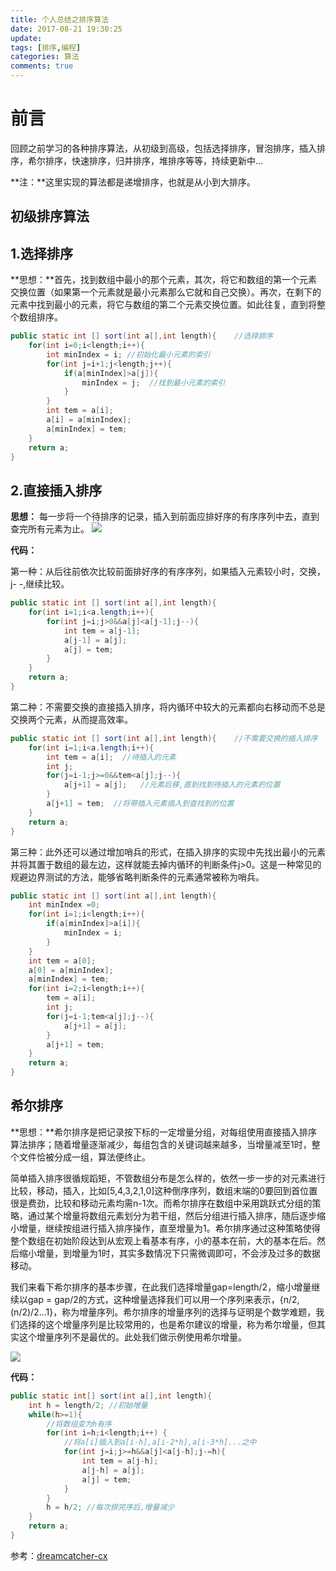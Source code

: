 ```yaml
---
title: 个人总结之排序算法
date: 2017-08-21 19:30:25
update:
tags: [排序,编程]
categories: 算法
comments: true
---
```


# 前言
回顾之前学习的各种排序算法，从初级到高级，包括选择排序，冒泡排序，插入排序，希尔排序，快速排序，归并排序，堆排序等等，持续更新中...
<!--more-->
**注：**这里实现的算法都是递增排序，也就是从小到大排序。

## 初级排序算法

## 1.选择排序
**思想：**首先，找到数组中最小的那个元素，其次，将它和数组的第一个元素交换位置（如果第一个元素就是最小元素那么它就和自己交换）。再次，在剩下的元素中找到最小的元素，将它与数组的第二个元素交换位置。如此往复，直到将整个数组排序。

```java
public static int [] sort(int a[],int length){    //选择排序
	for(int i=0;i<length;i++){
		int minIndex = i; //初始化最小元素的索引
		for(int j=i+1;j<length;j++){
			if(a[minIndex]>a[j]){
				minIndex = j;  //找到最小元素的索引
			}
		}
		int tem = a[i];
		a[i] = a[minIndex];
		a[minIndex] = tem;
	}
	return a;
}

```
## 2.直接插入排序
**思想：** 每一步将一个待排序的记录，插入到前面应排好序的有序序列中去，直到查完所有元素为止。
![](http://ou6yob3zd.bkt.clouddn.com/20170821195323.png)

**代码：**

第一种：从后往前依次比较前面排好序的有序序列，如果插入元素较小时，交换，j- -,继续比较。
```java
public static int [] sort(int a[],int length){  
	for(int i=1;i<a.length;i++){
		for(int j=i;j>0&&a[j]<a[j-1];j--){  
			int tem = a[j-1];
			a[j-1] = a[j];
			a[j] = tem;
		}
	}
	return a;
}
```

第二种：不需要交换的直接插入排序，将内循环中较大的元素都向右移动而不总是交换两个元素，从而提高效率。
```java
public static int [] sort(int a[],int length){    //不需要交换的插入排序
	for(int i=1;i<a.length;i++){
		int tem = a[i];  //待插入的元素
		int j;
		for(j=i-1;j>=0&&tem<a[j];j--){
			a[j+1] = a[j];   //元素后移,直到找到待插入的元素的位置
		}
		a[j+1] = tem;  //将带插入元素插入到查找到的位置
	}
	return a;
}
```

第三种：此外还可以通过增加哨兵的形式，在插入排序的实现中先找出最小的元素并将其置于数组的最左边，这样就能去掉内循环的判断条件j>0。这是一种常见的规避边界测试的方法，能够省略判断条件的元素通常被称为哨兵。

```java
public static int [] sort(int a[],int length){
	int minIndex =0;
	for(int i=1;i<length;i++){
		if(a[minIndex]>a[i]){
			minIndex = i;
		}
	}
	int tem = a[0];
	a[0] = a[minIndex];
	a[minIndex] = tem;
	for(int i=2;i<length;i++){
		tem = a[i];
		int j;
		for(j=i-1;tem<a[j];j--){
			a[j+1] = a[j];
		}
		a[j+1] = tem;
	}
	return a;
}
```

## 希尔排序

**思想：**希尔排序是把记录按下标的一定增量分组，对每组使用直接插入排序算法排序；随着增量逐渐减少，每组包含的关键词越来越多，当增量减至1时，整个文件恰被分成一组，算法便终止。

简单插入排序很循规蹈矩，不管数组分布是怎么样的，依然一步一步的对元素进行比较，移动，插入，比如[5,4,3,2,1,0]这种倒序序列，数组末端的0要回到首位置很是费劲，比较和移动元素均需n-1次。而希尔排序在数组中采用跳跃式分组的策略，通过某个增量将数组元素划分为若干组，然后分组进行插入排序，随后逐步缩小增量，继续按组进行插入排序操作，直至增量为1。希尔排序通过这种策略使得整个数组在初始阶段达到从宏观上看基本有序，小的基本在前，大的基本在后。然后缩小增量，到增量为1时，其实多数情况下只需微调即可，不会涉及过多的数据移动。

我们来看下希尔排序的基本步骤，在此我们选择增量gap=length/2，缩小增量继续以gap = gap/2的方式，这种增量选择我们可以用一个序列来表示，{n/2,(n/2)/2...1}，称为增量序列。希尔排序的增量序列的选择与证明是个数学难题，我们选择的这个增量序列是比较常用的，也是希尔建议的增量，称为希尔增量，但其实这个增量序列不是最优的。此处我们做示例使用希尔增量。

![](http://ou6yob3zd.bkt.clouddn.com/20170821203528.png)

**代码：**
```java
public static int[] sort(int a[],int length){
	int h = length/2; //初始增量
	while(h>=1){
		//将数组变为h有序
		for(int i=h;i<length;i++) {
			//将a[i]插入到a[i-h],a[i-2*h],a[i-3*h]...之中
			for(int j=i;j>=h&&a[j]<a[j-h];j-=h){
				int tem = a[j-h];
				a[j-h] = a[j];
				a[j] = tem;
			}
		}
		h = h/2; //每次排完序后,增量减少
	}	
	return a;
}
```

参考：[dreamcatcher-cx](http://www.cnblogs.com/chengxiao/p/6104371.html)